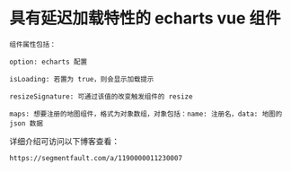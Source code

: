 # 具有延迟加载特性的 echarts vue 组件

```
组件属性包括：

option: echarts 配置

isLoading: 若置为 true，则会显示加载提示

resizeSignature: 可通过该值的改变触发组件的 resize 

maps: 想要注册的地图组件，格式为对象数组，对象包括：name: 注册名，data: 地图的 json 数据
```

详细介绍可访问以下博客查看：
```
https://segmentfault.com/a/1190000011230007
```
